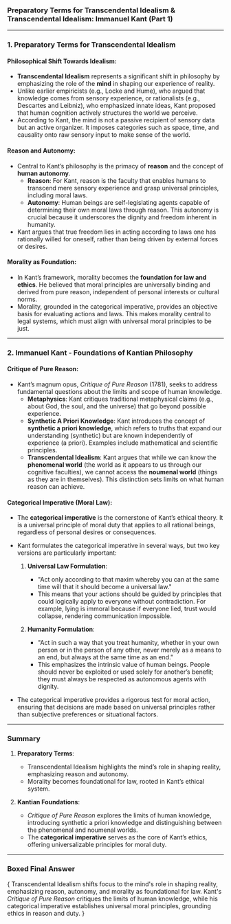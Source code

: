 ### **Preparatory Terms for Transcendental Idealism & Transcendental Idealism: Immanuel Kant (Part 1)**

---

### **1. Preparatory Terms for Transcendental Idealism**

#### **Philosophical Shift Towards Idealism**:
- **Transcendental Idealism** represents a significant shift in philosophy by emphasizing the role of the **mind** in shaping our experience of reality.
- Unlike earlier empiricists (e.g., Locke and Hume), who argued that knowledge comes from sensory experience, or rationalists (e.g., Descartes and Leibniz), who emphasized innate ideas, Kant proposed that human cognition actively structures the world we perceive.
- According to Kant, the mind is not a passive recipient of sensory data but an active organizer. It imposes categories such as space, time, and causality onto raw sensory input to make sense of the world.

#### **Reason and Autonomy**:
- Central to Kant’s philosophy is the primacy of **reason** and the concept of **human autonomy**.
  - **Reason**: For Kant, reason is the faculty that enables humans to transcend mere sensory experience and grasp universal principles, including moral laws.
  - **Autonomy**: Human beings are self-legislating agents capable of determining their own moral laws through reason. This autonomy is crucial because it underscores the dignity and freedom inherent in humanity.
- Kant argues that true freedom lies in acting according to laws one has rationally willed for oneself, rather than being driven by external forces or desires.

#### **Morality as Foundation**:
- In Kant’s framework, morality becomes the **foundation for law and ethics**. He believed that moral principles are universally binding and derived from pure reason, independent of personal interests or cultural norms.
- Morality, grounded in the categorical imperative, provides an objective basis for evaluating actions and laws. This makes morality central to legal systems, which must align with universal moral principles to be just.

---

### **2. Immanuel Kant - Foundations of Kantian Philosophy**

#### **Critique of Pure Reason**:
- Kant’s magnum opus, *Critique of Pure Reason* (1781), seeks to address fundamental questions about the limits and scope of human knowledge.
  - **Metaphysics**: Kant critiques traditional metaphysical claims (e.g., about God, the soul, and the universe) that go beyond possible experience.
  - **Synthetic A Priori Knowledge**: Kant introduces the concept of **synthetic a priori knowledge**, which refers to truths that expand our understanding (synthetic) but are known independently of experience (a priori). Examples include mathematical and scientific principles.
  - **Transcendental Idealism**: Kant argues that while we can know the **phenomenal world** (the world as it appears to us through our cognitive faculties), we cannot access the **noumenal world** (things as they are in themselves). This distinction sets limits on what human reason can achieve.

#### **Categorical Imperative (Moral Law)**:
- The **categorical imperative** is the cornerstone of Kant’s ethical theory. It is a universal principle of moral duty that applies to all rational beings, regardless of personal desires or consequences.
- Kant formulates the categorical imperative in several ways, but two key versions are particularly important:

  1. **Universal Law Formulation**:
     - "Act only according to that maxim whereby you can at the same time will that it should become a universal law."
     - This means that your actions should be guided by principles that could logically apply to everyone without contradiction. For example, lying is immoral because if everyone lied, trust would collapse, rendering communication impossible.

  2. **Humanity Formulation**:
     - "Act in such a way that you treat humanity, whether in your own person or in the person of any other, never merely as a means to an end, but always at the same time as an end."
     - This emphasizes the intrinsic value of human beings. People should never be exploited or used solely for another’s benefit; they must always be respected as autonomous agents with dignity.

- The categorical imperative provides a rigorous test for moral action, ensuring that decisions are made based on universal principles rather than subjective preferences or situational factors.

---

### **Summary**

1. **Preparatory Terms**:
   - Transcendental Idealism highlights the mind’s role in shaping reality, emphasizing reason and autonomy.
   - Morality becomes foundational for law, rooted in Kant’s ethical system.

2. **Kantian Foundations**:
   - *Critique of Pure Reason* explores the limits of human knowledge, introducing synthetic a priori knowledge and distinguishing between the phenomenal and noumenal worlds.
   - The **categorical imperative** serves as the core of Kant’s ethics, offering universalizable principles for moral duty.

---

### **Boxed Final Answer**

{
Transcendental Idealism shifts focus to the mind's role in shaping reality, emphasizing reason, autonomy, and morality as foundational for law. Kant's *Critique of Pure Reason* critiques the limits of human knowledge, while his categorical imperative establishes universal moral principles, grounding ethics in reason and duty.
}